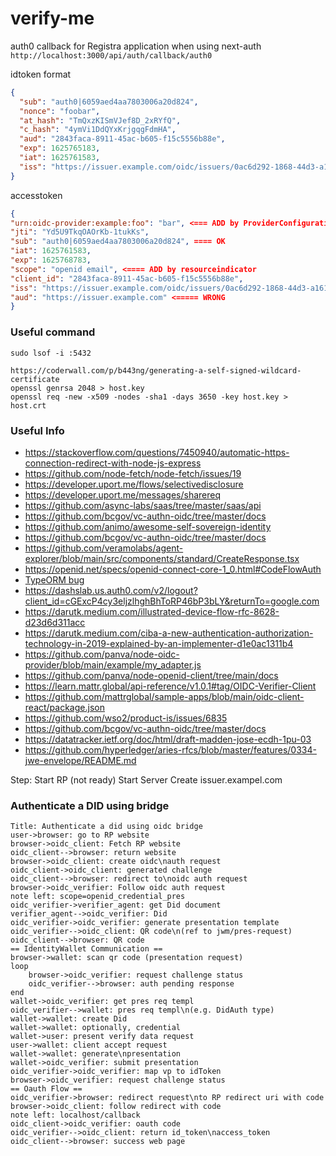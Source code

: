 # verify-me

auth0 callback for Registra application when using next-auth
`http://localhost:3000/api/auth/callback/auth0`

idtoken format

```json
{
  "sub": "auth0|6059aed4aa7803006a20d824",
  "nonce": "foobar",
  "at_hash": "TmQxzKISmVJef8D_2xRYfQ",
  "c_hash": "4ymVi1DdQYxKrjgqgFdmHA",
  "aud": "2843faca-8911-45ac-b605-f15c5556b88e",
  "exp": 1625765183,
  "iat": 1625761583,
  "iss": "https://issuer.example.com/oidc/issuers/0ac6d292-1868-44d3-a161-923052e11fb8"
}
```

accesstoken

```json
{
"urn:oidc-provider:example:foo": "bar", <=== ADD by ProviderConfiguration extra token claim
"jti": "Yd5U9TkqOAOrKb-1tukKs",
"sub": "auth0|6059aed4aa7803006a20d824", ==== OK
"iat": 1625761583,
"exp": 1625768783,
"scope": "openid email", <==== ADD by resourceindicator
"client_id": "2843faca-8911-45ac-b605-f15c5556b88e",
"iss": "https://issuer.example.com/oidc/issuers/0ac6d292-1868-44d3-a161-923052e11fb8",
"aud": "https://issuer.example.com" <===== WRONG
}
```

### Useful command

```shell
sudo lsof -i :5432

https://coderwall.com/p/b443ng/generating-a-self-signed-wildcard-certificate
openssl genrsa 2048 > host.key
openssl req -new -x509 -nodes -sha1 -days 3650 -key host.key > host.crt
```

### Useful Info

- https://stackoverflow.com/questions/7450940/automatic-https-connection-redirect-with-node-js-express
- https://github.com/node-fetch/node-fetch/issues/19
- https://developer.uport.me/flows/selectivedisclosure
- https://developer.uport.me/messages/sharereq
- https://github.com/async-labs/saas/tree/master/saas/api
- https://github.com/bcgov/vc-authn-oidc/tree/master/docs
- https://github.com/animo/awesome-self-sovereign-identity
- https://github.com/bcgov/vc-authn-oidc/tree/master/docs
- https://github.com/veramolabs/agent-explorer/blob/main/src/components/standard/CreateResponse.tsx
- https://openid.net/specs/openid-connect-core-1_0.html#CodeFlowAuth
- [TypeORM bug](https://github.com/typeorm/typeorm/pull/4257/commits/781e77b15f929286c30bb17c9b12afd0d756395f)
- https://dashslab.us.auth0.com/v2/logout?client_id=cGExcP4cy3eljzlhghBhToRP46bP3bLY&returnTo=google.com
- https://darutk.medium.com/illustrated-device-flow-rfc-8628-d23d6d311acc
- https://darutk.medium.com/ciba-a-new-authentication-authorization-technology-in-2019-explained-by-an-implementer-d1e0ac1311b4
- https://github.com/panva/node-oidc-provider/blob/main/example/my_adapter.js
- https://github.com/panva/node-openid-client/tree/main/docs
- https://learn.mattr.global/api-reference/v1.0.1#tag/OIDC-Verifier-Client
- https://github.com/mattrglobal/sample-apps/blob/main/oidc-client-react/package.json
- https://github.com/wso2/product-is/issues/6835
- https://github.com/bcgov/vc-authn-oidc/tree/master/docs
- https://datatracker.ietf.org/doc/html/draft-madden-jose-ecdh-1pu-03
- https://github.com/hyperledger/aries-rfcs/blob/master/features/0334-jwe-envelope/README.md

Step:
Start RP (not ready)
Start Server
Create issuer.exampel.com

### Authenticate a DID using bridge

```plantuml
Title: Authenticate a did using oidc bridge
user->browser: go to RP website
browser->oidc_client: Fetch RP website
oidc_client-->browser: return website
browser->oidc_client: create oidc\nauth request
oidc_client->oidc_client: generated challenge
oidc_client-->browser: redirect to\noidc auth request
browser->oidc_verifier: Follow oidc auth request
note left: scope=openid_credential_pres
oidc_verifier->verifier_agent: get Did document
verifier_agent-->oidc_verifier: Did
oidc_verifier->oidc_verifier: generate presentation template
oidc_verifier-->oidc_client: QR code\n(ref to jwm/pres-request)
oidc_client-->browser: QR code
== IdentityWallet Communication ==
browser->wallet: scan qr code (presentation request)
loop
    browser->oidc_verifier: request challenge status
    oidc_verifier-->browser: auth pending response
end
wallet->oidc_verifier: get pres req templ
oidc_verifier-->wallet: pres req templ\n(e.g. DidAuth type)
wallet->wallet: create Did
wallet->wallet: optionally, credential
wallet->user: present verify data request
user->wallet: client accept request
wallet->wallet: generate\npresentation
wallet->oidc_verifier: submit presentation
oidc_verifier->oidc_verifier: map vp to idToken
browser->oidc_verifier: request challenge status
== Oauth Flow ==
oidc_verifier->browser: redirect request\nto RP redirect uri with code
browser->oidc_client: follow redirect with code
note left: localhost/callback
oidc_client->oidc_verifier: oauth code
oidc_verifier-->oidc_client: return id_token\naccess_token
oidc_client-->browser: success web page
```
